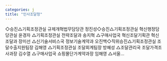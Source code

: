 ```yaml
---
categories: j
title: "인사조달청"
---
```

◇승진△기획조정관실 규제개혁법무담당관 정진성◇승진△기획조정관실 혁신행정담당관실 윤경자 △기획조정관실 전략조달과 송지혁 △구매사업국 혁신조달기획관 혁신조달과 장미선 △신기술서비스국 정보기술계약과 오진백◇직위승진△기획조정관실 조달수출지원팀장 김해영 △기획조정관실 조달회계팀장 방혜성 △조달관리국 조달가격조사과장 김수열 △구매사업국 쇼핑몰단가계약과장 임해영 △서울...